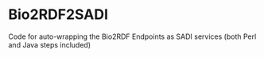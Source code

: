 Bio2RDF2SADI
============

Code for auto-wrapping the Bio2RDF Endpoints as SADI services (both Perl and Java steps included)

